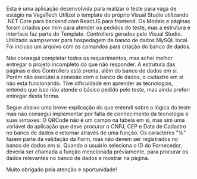 Esta é uma aplicação desenvolvida para realizar o teste para vaga de estágio na VegaTech
Utilizei o template do próprio Visual Studio utilizando .NET Core para backend com ReactJS para frontend.
Os Models e páginas foram criados por mim para atender os pedidos do teste, mas a estrutura e interface faz parte do Template. Controllers gerados pelo Visual Studio.
Utilizado wampserver para hospedagem de banco de dados MySQL local. Foi incluso um arquivo com os comandos para criação do banco de dados.

Não consegui completar todos os requerimentos, mas achei melhor entregar o projeto incompleto do que não responder. 
A estrutura das páginas e dos Controllers está pronta, além do banco de dados em si. Porém não executei a conexão com o banco de dados, o cadastro em si não está funcionando.
Tive dificuldade em aprender as tecnologias, entendo que isso não atende o básico pedido pelo teste, mas ainda preferi entregar desta forma.

Segue abaixo uma breve explicação do que entendi sobre a lógica do teste mas não consegui implementar por falta de conhecimento da tecnologia e suas sintaxes: 
O QRCode não é um campo na tabela em si, mas sim uma variável da aplicação que deve procurar o CNPJ, CEP e Data de Cadastro no banco de dados e retornar através de uma função. 
Os caracteres "%" fazem parte da validação da Form, mas não devem ser registrados no banco de dados em si.
Quando o usuário seleciona o ID do Fornecedor, deveria ser chamada a função mencionada préviamente, para procurar os dados relevantes no banco de dados e mostrar na página.

Muito obrigado pela atenção e oportunidade!